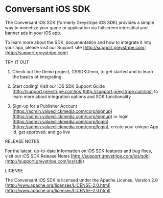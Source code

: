 Conversant iOS SDK
==================

The Conversant iOS SDK (formerly Greystripe iOS SDK) provides a simple way to monetize your game or application via fullscreen interstitial and banner ads in your iOS app.

To learn more about the SDK, documentation and how to integrate it into your app, please visit our Support site [http://support.greystripe.com](http://support.greystripe.com)

TRY IT OUT

1. Check out the Demo project, GSSDKDemo, to get started and to learn the basics of integrating

2. Start coding! Visit our iOS SDK Support Guide [http://support.greystripe.com/ios](http://support.greystripe.com/ios) to learn more about integration options and SDK functionality

3. Sign-up for a Publisher Account [https://admin.valueclickmedia.com/corp/signup](https://admin.valueclickmedia.com/corp/signup) or login [https://admin.valueclickmedia.com/corp/login](https://admin.valueclickmedia.com/corp/login), create your unique App Id, get approved, and go live

RELEASE NOTES

For the latest, up-to-date information on iOS SDK features and bug fixes, visit our iOS SDK Release Notes [http://support.greystripe.com/ios/sdk](http://support.greystripe.com/ios/sdk)

LICENSE

The Conversant iOS SDK is licensed under the Apache License, Version 2.0 [http://www.apache.org/licenses/LICENSE-2.0.html](http://www.apache.org/licenses/LICENSE-2.0.html)
